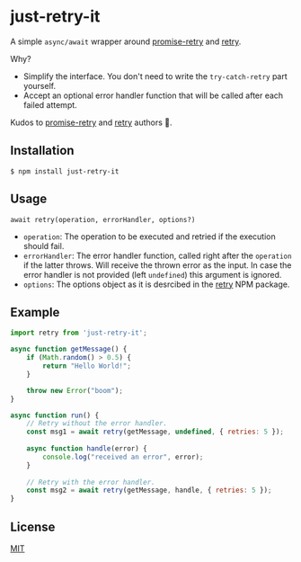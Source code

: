 # just-retry-it

A simple `async/await` wrapper around [promise-retry](https://www.npmjs.com/package/promise-retry) and [retry](https://www.npmjs.com/package/retry).

Why?
- Simplify the interface. You don't need to write the `try-catch-retry` part yourself.
- Accept an optional error handler function that will be called after each failed attempt.

Kudos to [promise-retry](https://www.npmjs.com/package/promise-retry) and [retry](https://www.npmjs.com/package/retry) authors 🙏.

## Installation

```
$ npm install just-retry-it
```

## Usage
```
await retry(operation, errorHandler, options?)
```
- `operation`: The operation to be executed and retried if the execution should fail.
- `errorHandler`: The error handler function, called right after the `operation` if the latter throws. Will receive the thrown error as the input. In case the error handler is not provided (left `undefined`) this argument is ignored.
- `options`: The options object as it is desrcibed in the [retry](https://www.npmjs.com/package/retry) NPM package.

## Example

```javascript
import retry from 'just-retry-it';

async function getMessage() {
    if (Math.random() > 0.5) {
        return "Hello World!";
    }

    throw new Error("boom");
}

async function run() {
    // Retry without the error handler.
    const msg1 = await retry(getMessage, undefined, { retries: 5 });
    
    async function handle(error) {
        console.log("received an error", error);
    }
    
    // Retry with the error handler.
    const msg2 = await retry(getMessage, handle, { retries: 5 });
}
```

## License

[MIT](./LICENSE)